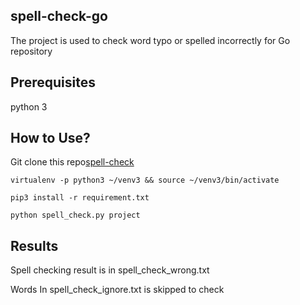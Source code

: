 ## spell-check-go
The project is used to check word typo or spelled incorrectly for Go repository

## Prerequisites
python 3

## How to Use?
Git clone this repo[spell-check](https://github.com/DasyDong/spell-check-go.git)

```
virtualenv -p python3 ~/venv3 && source ~/venv3/bin/activate

pip3 install -r requirement.txt

python spell_check.py project
```

## Results
Spell checking result is in spell_check_wrong.txt

Words In spell_check_ignore.txt is skipped to check
